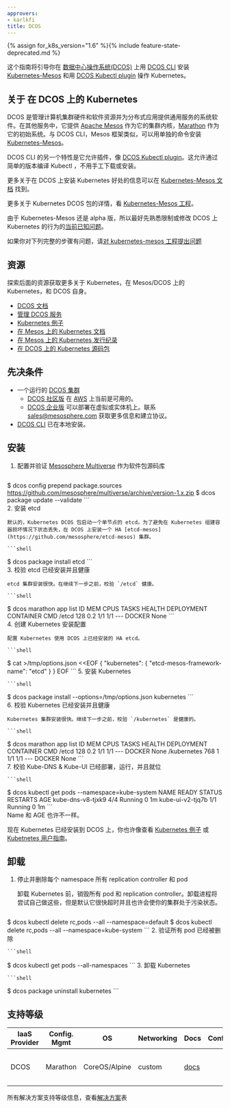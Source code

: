 ```yaml
---
approvers:
- karlkfi
title: DCOS
---
```


{% assign for_k8s_version="1.6" %}{% include feature-state-deprecated.md %}


这个指南将引导你在 [数据中心操作系统(DCOS)](https://mesosphere.com/product/) 上用 [DCOS CLI](https://github.com/mesosphere/dcos-cli) 安装 [Kubernetes-Mesos](https://github.com/mesosphere/kubernetes-mesos) 和用 [DCOS Kubectl plugin](https://github.com/mesosphere/dcos-kubectl) 操作 Kubernetes。



## 关于 在 DCOS 上的 Kubernetes

DCOS 是管理计算机集群硬件和软件资源并为分布式应用提供通用服务的系统软件。在其他服务中，它提供 [Apache Mesos](http://mesos.apache.org/) 作为它的集群内核，[Marathon](https://mesosphere.github.io/marathon/) 作为它的初始系统。与 DCOS CLI，Mesos 框架类似，可以用单独的命令安装 [Kubernetes-Mesos](https://github.com/mesosphere/kubernetes-mesos)。

DCOS CLI 的另一个特性是它允许插件，像 [DCOS Kubectl plugin](https://github.com/mesosphere/dcos-kubectl)。这允许通过简单的版本编译 Kubectl ，不用手工下载或安装。

更多关于在 DCOS 上安装 Kubernetes 好处的信息可以在 [Kubernetes-Mesos 文档](https://releases.k8s.io/{{page.githubbranch}}/contrib/mesos/README.md) 找到。

更多关于 Kubernetes DCOS 包的详情，看 [Kubernetes-Mesos 工程](https://github.com/mesosphere/kubernetes-mesos)。

由于 Kubernetes-Mesos 还是 alpha 版，所以最好先熟悉限制或修改 DCOS 上 Kubernetes 的行为的[当前已知问题](https://releases.k8s.io/{{page.githubbranch}}/contrib/mesos/docs/issues.md)。

如果你对下列完整的步骤有问题，请[对 kubernetes-mesos 工程提出问题](https://github.com/mesosphere/kubernetes-mesos/issues)



## 资源

探索后面的资源获取更多关于 Kubernetes，在 Mesos/DCOS 上的 Kubernetes，和 DCOS 自身。

- [DCOS 文档](https://docs.mesosphere.com/)
- [管理 DCOS 服务](https://docs.mesosphere.com/services/kubernetes/)
- [Kubernetes 例子](https://github.com/kubernetes/kubernetes/tree/{{page.githubbranch}}/examples/)
- [在 Mesos 上的 Kubernetes 文档](https://github.com/kubernetes-incubator/kube-mesos-framework/blob/master/README.md)
- [在 Mesos 上的 Kubernetes 发行纪录](https://github.com/mesosphere/kubernetes-mesos/releases)
- [在 DCOS 上的 Kubernetes 源码包](https://github.com/mesosphere/kubernetes-mesos)



## 先决条件

- 一个运行的 [DCOS 集群](https://mesosphere.com/product/)
  - [DCOS 社区版](https://docs.mesosphere.com/1.7/archived-dcos-enterprise-edition/installing-enterprise-edition-1-6/cloud/) 在 [AWS](https://mesosphere.com/amazon/) 上当前是可用的。
  - [DCOS 企业版](https://mesosphere.com/product/) 可以部署在虚拟或实体机上。联系 sales@mesosphere.com 获取更多信息和建立协议。
- [DCOS CLI](https://docs.mesosphere.com/install/cli/) 已在本地安装。



## 安装

1. 配置并验证 [Mesosphere Multiverse](https://github.com/mesosphere/multiverse) 作为软件包源码库

    ```shell
$ dcos config prepend package.sources https://github.com/mesosphere/multiverse/archive/version-1.x.zip
    $ dcos package update --validate
    ```    
2. 安装 etcd

    默认的，Kubernetes DCOS 包启动一个单节点的 etcd。为了避免在 Kubernetes 组建容器损坏情况下状态丢失，在 DCOS 上安装一个 HA [etcd-mesos](https://github.com/mesosphere/etcd-mesos) 集群。

    ```shell
$ dcos package install etcd
    ```    
3. 校验 etcd 已经安装并且健康

    etcd 集群安装很快。在继续下一步之前，校验 `/etcd` 健康。

    ```shell
$ dcos marathon app list
    ID           MEM  CPUS  TASKS  HEALTH  DEPLOYMENT  CONTAINER  CMD
    /etcd        128  0.2    1/1    1/1       ---        DOCKER   None
    ```    
4. 创建 Kubernetes 安装配置

    配置 Kubernetes 使用 DCOS 上已经安装的 HA etcd。

    ```shell
$ cat >/tmp/options.json <<EOF
    {
      "kubernetes": {
        "etcd-mesos-framework-name": "etcd"
      }
    }
    EOF
    ```
5. 安装 Kubernetes

    ```shell
$ dcos package install --options=/tmp/options.json kubernetes
    ```    
6. 校验 Kubernetes 已经安装并且健康

    Kubernetes 集群安装很快。继续下一步之前，校验 `/kubernetes` 是健康的。

    ```shell
$ dcos marathon app list
    ID           MEM  CPUS  TASKS  HEALTH  DEPLOYMENT  CONTAINER  CMD
    /etcd        128  0.2    1/1    1/1       ---        DOCKER   None
    /kubernetes  768   1     1/1    1/1       ---        DOCKER   None
    ```    
7. 校验 Kube-DNS & Kube-UI 已经部署，运行，并且就位

    ```shell
$ dcos kubectl get pods --namespace=kube-system
    NAME                READY     STATUS    RESTARTS   AGE
    kube-dns-v8-tjxk9   4/4       Running   0          1m
    kube-ui-v2-tjq7b    1/1       Running   0          1m
    ```    
Name 和 AGE 也许不一样。


现在 Kubernetes 已经安装到 DCOS 上，你也许像查看 [Kubernetes 例子](https://github.com/kubernetes/kubernetes/tree/{{page.githubbranch}}/examples/README.md) 或 [Kubetnetes 用户指南](/docs/user-guide/)。



## 卸载

1. 停止并删除每个 namespace 所有 replication controller 和 pod

    卸载 Kubernetes 前，销毁所有 pod 和 replication controller。卸载进程将尝试自己做这些，但是默认它很快超时并且也许会使你的集群处于污染状态。

    ```shell
$ dcos kubectl delete rc,pods --all --namespace=default
    $ dcos kubectl delete rc,pods --all --namespace=kube-system
    ``` 
2. 验证所有 pod 已经被删除

    ```shell
$ dcos kubectl get pods --all-namespaces
    ``` 
3. 卸载 Kubernetes

    ```shell
$ dcos package uninstall kubernetes
    ``` 



## 支持等级

IaaS Provider        | Config. Mgmt | OS     | Networking  | Docs                                              | Conforms | Support Level
-------------------- | ------------ | ------ | ----------  | ---------------------------------------------     | ---------| ----------------------------
DCOS                 | Marathon   | CoreOS/Alpine | custom | [docs](/docs/getting-started-guides/dcos)                                   |          | Community ([Kubernetes-Mesos Authors](https://github.com/mesosphere/kubernetes-mesos/blob/master/AUTHORS.md))

所有解决方案支持等级信息，查看[解决方案](/docs/getting-started-guides/#table-of-solutions)表
